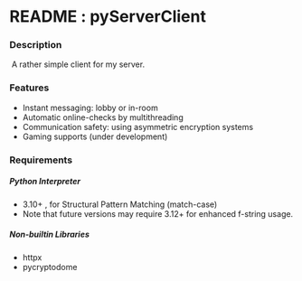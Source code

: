 # README : pyServerClient

### Description

​	A rather simple client for my server.

### Features

- Instant messaging: lobby or in-room
- Automatic online-checks by multithreading
- Communication safety: using asymmetric encryption systems
- Gaming supports (under development)

### Requirements

##### Python Interpreter

- 3.10+ , for Structural Pattern Matching (match-case)
- Note that future versions may require 3.12+ for enhanced f-string usage.

##### Non-builtin Libraries

- httpx
- pycryptodome